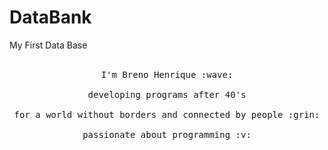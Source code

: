 # DataBank
 My First Data Base

<p align="center">
  <img src="/home/brenoman/Code/DataBank/arquivos/first-databank-DER.jpg" width="0%">
  <br><br>
  <samp>
    I'm Breno Henrique :wave:
    <br><br>
    developing programs after 40's
    <br><br>
    for a world without borders and connected by people :grin:
    <br><br>
    passionate about programming :v:
  </samp>
</p>
<br>

